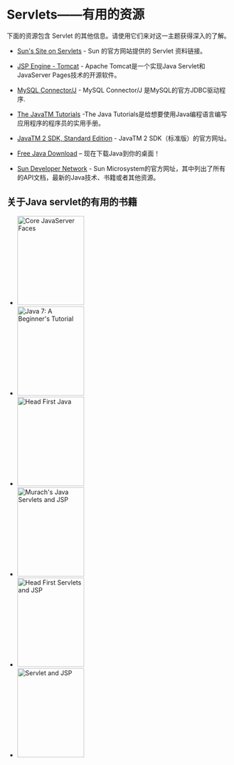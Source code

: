 # Servlets——有用的资源

下面的资源包含 Servlet 的其他信息。请使用它们来对这一主题获得深入的了解。 

- [Sun's Site on Servlets](http://java.sun.com/products/servlet/) - Sun 的官方网站提供的 Servlet 资料链接。

- [JSP Engine - Tomcat](http://tomcat.apache.org/) - Apache Tomcat是一个实现Java Servlet和JavaServer Pages技术的开源软件。

- [MySQL Connector/J](http://dev.mysql.com/downloads/connector/j/5.1.html) - MySQL Connector/J 是MySQL的官方JDBC驱动程序.

- [The JavaTM Tutorials](http://java.sun.com/docs/books/tutorial/index.html) -The Java Tutorials是给想要使用Java编程语言编写应用程序的程序员的实用手册。

- [JavaTM 2 SDK, Standard Edition](http://java.sun.com/j2se/1.4.2/docs/index.html) - JavaTM 2 SDK（标准版）的官方网址。

- [Free Java Download](http://www.java.com/en/download/index.jsp) – 现在下载Java到你的桌面！

- [Sun Developer Network](http://java.sun.com/reference/docs/) - Sun Microsystem的官方网址，其中列出了所有的API文档，最新的Java技术、书籍或者其他资源。 

## 关于Java servlet的有用的书籍

<ul id="books">
<li><a target="_blank" rel="nofollow" href="http://www.amazon.com/exec/obidos/ASIN/0137012896/httpwwwtuto0a-20"><img src="../images/b1.jpg" alt="Core JavaServer Faces" style="width:150px; height:200px;"/></a>
</li>
<li><a target="_blank" rel="nofollow" href="http://www.amazon.com/exec/obidos/ASIN/B005NINIX0/httpwwwtuto0a-20"><img src="../images/b2.jpg" alt="Java 7: A Beginner's Tutorial" style="width:150px; height:200px;"/></a>
</li>
<li><a target="_blank" rel="nofollow" href="http://www.amazon.com/exec/obidos/ASIN/B009KCUX3S/httpwwwtuto0a-20"><img src="../images/b3.jpg" alt="Head First Java" style="width:150px; height:200px;"/></a>
</li>
<li><a target="_blank" rel="nofollow" href="http://www.amazon.com/exec/obidos/ASIN/1890774448/httpwwwtuto0a-20"><img src="../images/b4.jpg" alt="Murach's Java Servlets and JSP" style="width:150px; height:200px;"/></a>
</li>
<li><a target="_blank" rel="nofollow" href="http://www.amazon.com/exec/obidos/ASIN/0596516681/httpwwwtuto0a-20"><img src="../images/b5.jpg" alt="Head First Servlets and JSP" style="width:150px; height:200px;"/></a>
</li>
<li><a target="_blank" rel="nofollow" href="http://www.amazon.com/exec/obidos/ASIN/B0071CW080/httpwwwtuto0a-20"><img src="../images/b6.jpg" alt="Servlet and JSP" style="width:150px; height:200px;"/></a>
</li>
</ul>
